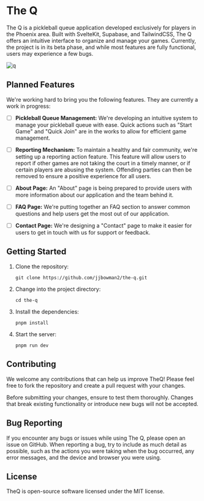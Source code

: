 # The Q

The Q is a pickleball queue application developed exclusively for players in the Phoenix area. Built with SvelteKit, Supabase, and TailwindCSS, The Q offers an intuitive interface to organize and manage your games. Currently, the project is in its beta phase, and while most features are fully functional, users may experience a few bugs.

![q](https://github.com/jjbowman2/the-q/assets/22969728/04a0d2cf-a6ec-4408-970a-a9a46ffe2ed9)

## Planned Features

We're working hard to bring you the following features. They are currently a work in progress:

- [ ] **Pickleball Queue Management:** We're developing an intuitive system to manage your pickleball queue with ease. Quick actions such as "Start Game" and "Quick Join" are in the works to allow for efficient game management.

- [ ] **Reporting Mechanism:** To maintain a healthy and fair community, we're setting up a reporting action feature. This feature will allow users to report if other games are not taking the court in a timely manner, or if certain players are abusing the system. Offending parties can then be removed to ensure a positive experience for all users.

- [ ] **About Page:** An "About" page is being prepared to provide users with more information about our application and the team behind it.

- [ ] **FAQ Page:** We're putting together an FAQ section to answer common questions and help users get the most out of our application.

- [ ] **Contact Page:** We're designing a "Contact" page to make it easier for users to get in touch with us for support or feedback.

## Getting Started

1. Clone the repository:
    ```
    git clone https://github.com/jjbowman2/the-q.git
    ```
2. Change into the project directory:
    ```
    cd the-q
    ```
3. Install the dependencies:
    ```
    pnpm install
    ```
4. Start the server:
    ```
    pnpm run dev
    ```

## Contributing

We welcome any contributions that can help us improve TheQ! Please feel free to fork the repository and create a pull request with your changes.

Before submitting your changes, ensure to test them thoroughly. Changes that break existing functionality or introduce new bugs will not be accepted.

## Bug Reporting

If you encounter any bugs or issues while using The Q, please open an issue on GitHub. When reporting a bug, try to include as much detail as possible, such as the actions you were taking when the bug occurred, any error messages, and the device and browser you were using.

## License

TheQ is open-source software licensed under the MIT license.
